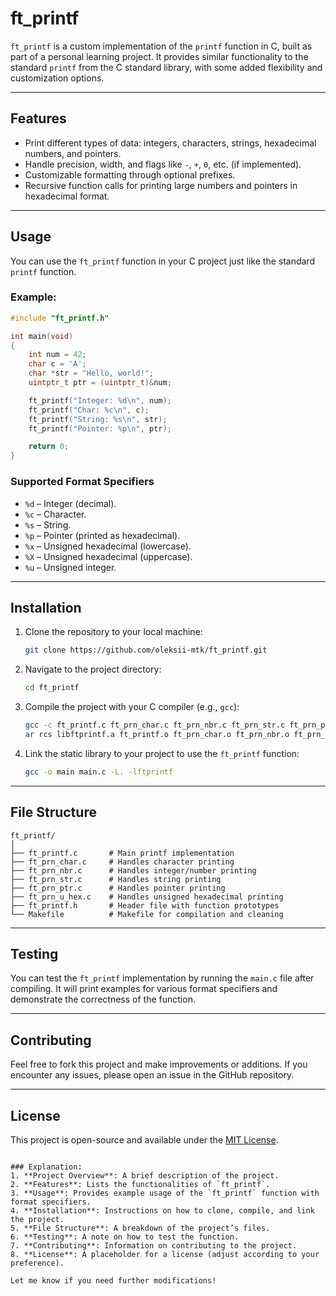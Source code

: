 # ft_printf

`ft_printf` is a custom implementation of the `printf` function in C, built as part of a personal learning project. It provides similar functionality to the standard `printf` from the C standard library, with some added flexibility and customization options.

---

## Features

- Print different types of data: integers, characters, strings, hexadecimal numbers, and pointers.
- Handle precision, width, and flags like `-`, `+`, `0`, etc. (if implemented).
- Customizable formatting through optional prefixes.
- Recursive function calls for printing large numbers and pointers in hexadecimal format.

---

## Usage

You can use the `ft_printf` function in your C project just like the standard `printf` function.

### Example:

```c
#include "ft_printf.h"

int main(void)
{
    int num = 42;
    char c = 'A';
    char *str = "Hello, world!";
    uintptr_t ptr = (uintptr_t)&num;

    ft_printf("Integer: %d\n", num);
    ft_printf("Char: %c\n", c);
    ft_printf("String: %s\n", str);
    ft_printf("Pointer: %p\n", ptr);

    return 0;
}
```

### Supported Format Specifiers

- `%d` – Integer (decimal).
- `%c` – Character.
- `%s` – String.
- `%p` – Pointer (printed as hexadecimal).
- `%x` – Unsigned hexadecimal (lowercase).
- `%X` – Unsigned hexadecimal (uppercase).
- `%u` – Unsigned integer.

---

## Installation

1. Clone the repository to your local machine:

   ```bash
   git clone https://github.com/oleksii-mtk/ft_printf.git
   ```

2. Navigate to the project directory:

   ```bash
   cd ft_printf
   ```

3. Compile the project with your C compiler (e.g., `gcc`):

   ```bash
   gcc -c ft_printf.c ft_prn_char.c ft_prn_nbr.c ft_prn_str.c ft_prn_ptr.c ft_prn_u_hex.c
   ar rcs libftprintf.a ft_printf.o ft_prn_char.o ft_prn_nbr.o ft_prn_str.o ft_prn_ptr.o ft_prn_u_hex.o
   ```

4. Link the static library to your project to use the `ft_printf` function:

   ```bash
   gcc -o main main.c -L. -lftprintf
   ```

---

## File Structure

```
ft_printf/
│
├── ft_printf.c       # Main printf implementation
├── ft_prn_char.c     # Handles character printing
├── ft_prn_nbr.c      # Handles integer/number printing
├── ft_prn_str.c      # Handles string printing
├── ft_prn_ptr.c      # Handles pointer printing
├── ft_prn_u_hex.c    # Handles unsigned hexadecimal printing
├── ft_printf.h       # Header file with function prototypes
└── Makefile          # Makefile for compilation and cleaning
```

---

## Testing

You can test the `ft_printf` implementation by running the `main.c` file after compiling. It will print examples for various format specifiers and demonstrate the correctness of the function.

---

## Contributing

Feel free to fork this project and make improvements or additions. If you encounter any issues, please open an issue in the GitHub repository.

---

## License

This project is open-source and available under the [MIT License](LICENSE).
```

### Explanation:
1. **Project Overview**: A brief description of the project.
2. **Features**: Lists the functionalities of `ft_printf`.
3. **Usage**: Provides example usage of the `ft_printf` function with format specifiers.
4. **Installation**: Instructions on how to clone, compile, and link the project.
5. **File Structure**: A breakdown of the project’s files.
6. **Testing**: A note on how to test the function.
7. **Contributing**: Information on contributing to the project.
8. **License**: A placeholder for a license (adjust according to your preference).

Let me know if you need further modifications!
